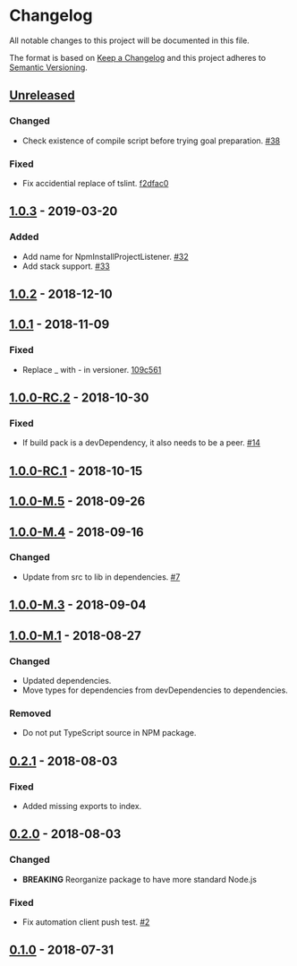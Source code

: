 # Changelog

All notable changes to this project will be documented in this file.

The format is based on [Keep a Changelog](http://keepachangelog.com/)
and this project adheres to [Semantic Versioning](http://semver.org/).

## [Unreleased](https://github.com/atomist/sdm-pack-node/compare/1.0.3...HEAD)

### Changed

-   Check existence of compile script before trying goal preparation. [#38](https://github.com/atomist/sdm-pack-node/issues/38)

### Fixed

-   Fix accidential replace of tslint. [f2dfac0](https://github.com/atomist/sdm-pack-node/commit/f2dfac0a199d7cf7cab2fb7054685335fab23a71)

## [1.0.3](https://github.com/atomist/sdm-pack-node/compare/1.0.2...1.0.3) - 2019-03-20

### Added

-   Add name for NpmInstallProjectListener. [#32](https://github.com/atomist/sdm-pack-node/issues/32)
-   Add stack support. [#33](https://github.com/atomist/sdm-pack-node/issues/33)

## [1.0.2](https://github.com/atomist/sdm-pack-node/compare/1.0.1...1.0.2) - 2018-12-10

## [1.0.1](https://github.com/atomist/sdm-pack-node/compare/1.0.0-RC.2...1.0.1) - 2018-11-09

### Fixed

-   Replace \_ with - in versioner. [109c561](https://github.com/atomist/sdm-pack-node/commit/109c5618859142cbb2de411b9ecd77cd93b3fc7c)

## [1.0.0-RC.2](https://github.com/atomist/sdm-pack-node/compare/1.0.0-RC.1...1.0.0-RC.2) - 2018-10-30

### Fixed

-   If build pack is a devDependency, it also needs to be a peer. [#14](https://github.com/atomist/sdm-pack-node/issues/14)

## [1.0.0-RC.1](https://github.com/atomist/sdm-pack-node/compare/1.0.0-M.5...1.0.0-RC.1) - 2018-10-15

## [1.0.0-M.5](https://github.com/atomist/sdm-pack-node/compare/1.0.0-M.4...1.0.0-M.5) - 2018-09-26

## [1.0.0-M.4](https://github.com/atomist/sdm-pack-node/compare/1.0.0-M.3...1.0.0-M.4) - 2018-09-16

### Changed

-   Update from src to lib in dependencies. [#7](https://github.com/atomist/sdm-pack-node/issues/7)

## [1.0.0-M.3](https://github.com/atomist/sdm-pack-node/compare/1.0.0-M.1...1.0.0-M.3) - 2018-09-04

## [1.0.0-M.1](https://github.com/atomist/sdm-pack-node/compare/0.2.1...1.0.0-M.1) - 2018-08-27

### Changed

-   Updated dependencies.
-   Move types for dependencies from devDependencies to dependencies.

### Removed

-   Do not put TypeScript source in NPM package.

## [0.2.1](https://github.com/atomist/sdm-pack-node/compare/0.2.0...0.2.1) - 2018-08-03

### Fixed

-   Added missing exports to index.

## [0.2.0](https://github.com/atomist/sdm-pack-node/compare/0.1.0...0.2.0) - 2018-08-03

### Changed

-   **BREAKING** Reorganize package to have more standard Node.js

### Fixed

-   Fix automation client push test. [#2](https://github.com/atomist/sdm-pack-node/issues/2)

## [0.1.0](https://github.com/atomist/sdm-pack-node/tree/0.1.0) - 2018-07-31
